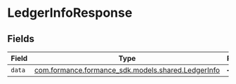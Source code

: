 # LedgerInfoResponse


## Fields

| Field                                                                                   | Type                                                                                    | Required                                                                                | Description                                                                             |
| --------------------------------------------------------------------------------------- | --------------------------------------------------------------------------------------- | --------------------------------------------------------------------------------------- | --------------------------------------------------------------------------------------- |
| `data`                                                                                  | [com.formance.formance_sdk.models.shared.LedgerInfo](../../models/shared/LedgerInfo.md) | :heavy_minus_sign:                                                                      | N/A                                                                                     |